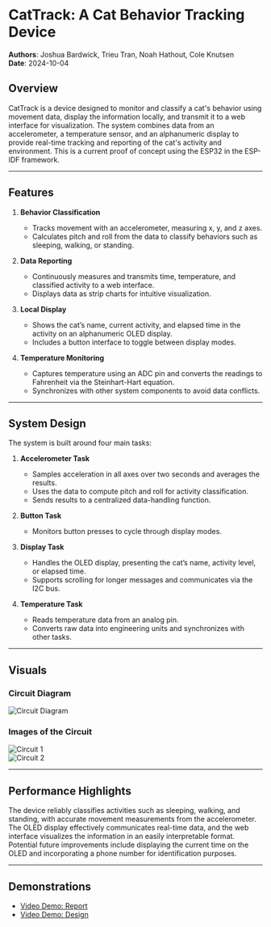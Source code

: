 # CatTrack: A Cat Behavior Tracking Device

**Authors**: Joshua Bardwick, Trieu Tran, Noah Hathout, Cole Knutsen  
**Date**: 2024-10-04  

## Overview

CatTrack is a device designed to monitor and classify a cat's behavior using movement data, display the information locally, and transmit it to a web interface for visualization. The system combines data from an accelerometer, a temperature sensor, and an alphanumeric display to provide real-time tracking and reporting of the cat's activity and environment. This is a current proof of concept using the ESP32 in the ESP-IDF framework.

---

## Features

1. **Behavior Classification**  
   - Tracks movement with an accelerometer, measuring x, y, and z axes.  
   - Calculates pitch and roll from the data to classify behaviors such as sleeping, walking, or standing.

2. **Data Reporting**  
   - Continuously measures and transmits time, temperature, and classified activity to a web interface.  
   - Displays data as strip charts for intuitive visualization.

3. **Local Display**  
   - Shows the cat’s name, current activity, and elapsed time in the activity on an alphanumeric OLED display.  
   - Includes a button interface to toggle between display modes.  

4. **Temperature Monitoring**  
   - Captures temperature using an ADC pin and converts the readings to Fahrenheit via the Steinhart-Hart equation.  
   - Synchronizes with other system components to avoid data conflicts.

---

## System Design

The system is built around four main tasks:

1. **Accelerometer Task**  
   - Samples acceleration in all axes over two seconds and averages the results.  
   - Uses the data to compute pitch and roll for activity classification.  
   - Sends results to a centralized data-handling function.

2. **Button Task**  
   - Monitors button presses to cycle through display modes.  

3. **Display Task**  
   - Handles the OLED display, presenting the cat’s name, activity level, or elapsed time.  
   - Supports scrolling for longer messages and communicates via the I2C bus.  

4. **Temperature Task**  
   - Reads temperature data from an analog pin.  
   - Converts raw data into engineering units and synchronizes with other tasks.

---

## Visuals

### Circuit Diagram
![Circuit Diagram](https://github.com/trieut415/Cat-Track/blob/main/CatTrack/CatTracker/circuit-diagram1.png)

### Images of the Circuit
![Circuit 1](https://github.com/trieut415/Cat-Track/blob/main/CatTrack/CatTracker/circuit-image1.png)  
![Circuit 2](https://github.com/trieut415/Cat-Track/blob/main/CatTrack/CatTracker/circuit-image2.png)

---

## Performance Highlights

The device reliably classifies activities such as sleeping, walking, and standing, with accurate movement measurements from the accelerometer. The OLED display effectively communicates real-time data, and the web interface visualizes the information in an easily interpretable format. Potential future improvements include displaying the current time on the OLED and incorporating a phone number for identification purposes.

---

## Demonstrations

- [Video Demo: Report](https://drive.google.com/file/d/1MHmP07e8tH0pH1_1BzXr1exhsDJ_sImG/view?usp=sharing)  
- [Video Demo: Design](https://drive.google.com/file/d/1kXdl_pqsfS58n2JaBD2br86vPUoF4mpm/view?usp=sharing)  
